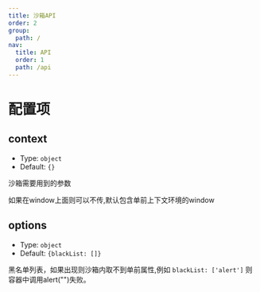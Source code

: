 ```yaml
---
title: 沙箱API
order: 2
group:
  path: /
nav:
  title: API
  order: 1
  path: /api
---
```



# 配置项

## context

- Type: `object`
- Default: `{}`

沙箱需要用到的参数

如果在window上面则可以不传,默认包含单前上下文环境的window


## options

- Type: `object`
- Default: `{blackList: []}`

黑名单列表，如果出现则沙箱内取不到单前属性,例如 `blackList: ['alert']` 则容器中调用alert("")失败。
